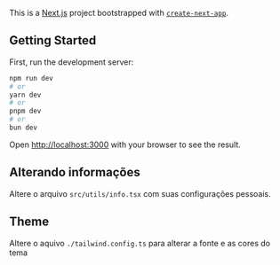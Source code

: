 This is a [Next.js](https://nextjs.org/) project bootstrapped with [`create-next-app`](https://github.com/vercel/next.js/tree/canary/packages/create-next-app).

## Getting Started

First, run the development server:

```bash
npm run dev
# or
yarn dev
# or
pnpm dev
# or
bun dev
```

Open [http://localhost:3000](http://localhost:3000) with your browser to see the result.

## Alterando informações

Altere o arquivo `src/utils/info.tsx` com suas configurações pessoais.

## Theme
Altere o aquivo `./tailwind.config.ts` para alterar a fonte e as cores do tema